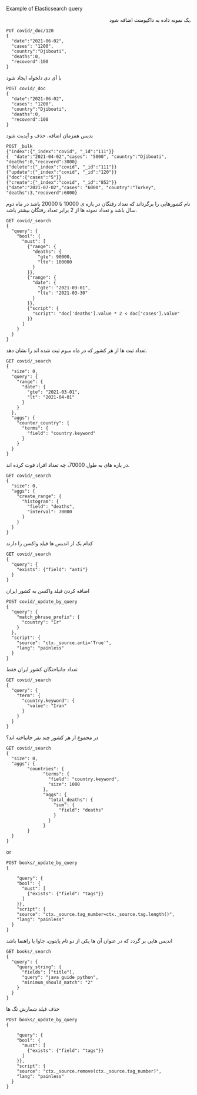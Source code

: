 Example of Elasticsearch query


<div align="right">یک نمونه داده به داکیومنت اضافه شود.</div>

```
PUT covid/_doc/120
{
  "date":"2021-06-02",
  "cases": "1200",
  "country":"Djibouti",
  "deaths":0,
  "recoverd":100
}
```
با آی دی دلخواه ایجاد شود
```
POST covid/_doc
{
  "date":"2021-06-02",
  "cases": "1200",
  "country":"Djibouti",
  "deaths":0,
  "recoverd":100
}
```
ندیس همزمان اضافه، حذف و آپدیت شود
```
POST _bulk
{"index":{"_index":"covid", "_id":"111"}}
{  "date":"2021-04-02","cases": "5000", "country":"Djibouti", "deaths":0,"recoverd":3000}
{"delete":{"_index":"covid", "_id":"111"}}
{"update":{"_index":"covid", "_id":"120"}}
{"doc":{"cases":"5"}}
{"create":{"_index":"covid", "_id":"852"}}
{"date":"2021-07-02","cases": "6000", "country":"Turkey", "deaths":3,"recoverd":6000}
```

نام کشورهایی را برگرداند که تعداد رفتگان در بازه ی 10000 تا 20000 باشد  در ماه دوم سال باشد و تعداد نمونه ها  از 2 برابر تعداد رفتگان بیشتر باشد.
```
GET covid/_search
{
  "query": {
    "bool": {
      "must": [
        {"range": {
          "deaths": {
            "gte": 90000,
            "lte": 100000
          }
        }},
        {"range": {
          "date": {
            "gte": "2021-03-01",
            "lte": "2021-03-30"
          }
        }},
        {"script": {
          "script": "doc['deaths'].value * 2 < doc['cases'].value"
        }}
      ]
    }
  }
}
```


تعداد ثبت ها از هر کشور که در ماه سوم ثبت شده اند را نشان دهد.
```
GET covid/_search
{
  "size": 0,
  "query": {
    "range": {
      "date": {
        "gte": "2021-03-01",
        "lt": "2021-04-01"
      }
    }
  }, 
  "aggs": {
    "counter_country": {
      "terms": {
        "field": "country.keyword"
      }
    }
  }
}
```


 در بازه های به طول 70000، چه تعداد افراد فوت کرده اند.
```
GET covid/_search
{
  "size": 0, 
  "aggs": {
    "create_range": {
      "histogram": {
        "field": "deaths",
        "interval": 70000
      }
    }
  }
}
```

کدام یک از اندیس ها فیلد واکسن را دارند
```
GET covid/_search
{
  "query": {
    "exists": {"field": "anti"}
  }
}
```
اضافه کردن فیلد واکسن به کشور ایران
```
POST covid/_update_by_query
{
  "query": {
    "match_phrase_prefix": {
      "country": "Ir"
    }
  },
  "script": {
    "source": "ctx._source.anti='True'",
    "lang": "painless"
  }
}
```
تعداد جانباختگان کشور ایران فقط
```
GET covid/_search
{
  "query": {
    "term": {
      "country.keyword": {
        "value": "Iran"
      }
    }
  }
}
```
در مجموع از هر کشور چند نفر جانباخته اند؟
```
GET covid/_search
{
  "size": 0,
  "aggs": {
        "countries": {
              "terms": {
                "field": "country.keyword",
                "size": 1000 
              },
              "aggs": {
                "total_deaths": {
                  "sum": {
                    "field": "deaths"
                  }
                }
              }
        }
  }
}
```
or 
```
POST books/_update_by_query
{
  
    "query": {
    "bool": {
      "must": [
        {"exists": {"field": "tags"}}
      ]
    }},
    "script": {
    "source": "ctx._source.tag_number=ctx._source.tag.length()",
    "lang": "painless"
  }
}
```

اندیس هایی بر گردد که در عنوان آن ها یکی از دو نام پایتون، جاوا یا راهنما باشد
```
GET books/_search
{
  "query": {
    "query_string": {
      "fields": ["title"],
      "query": "java guide python",
      "minimum_should_match": "2"
    }
  }
}
```

حذف فیلد شمارش تگ ها
```
POST books/_update_by_query
{
  
    "query": {
    "bool": {
      "must": [
        {"exists": {"field": "tags"}}
      ]
    }},
    "script": {
    "source": "ctx._source.remove(ctx._source.tag_number)",
    "lang": "painless"
  }
}
```
